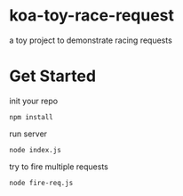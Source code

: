 # koa-toy-race-request

a toy project to demonstrate racing requests

# Get Started

init your repo

```
npm install
```

run server

```
node index.js
```

try to fire multiple requests

```
node fire-req.js